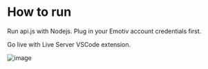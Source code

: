 # How to run
Run api.js with Nodejs. Plug in your Emotiv account credentials first.

Go live with Live Server VSCode extension.

![image](https://user-images.githubusercontent.com/16021447/201212603-c753e8ce-d17b-4879-b1bf-6e98a120042d.png)

